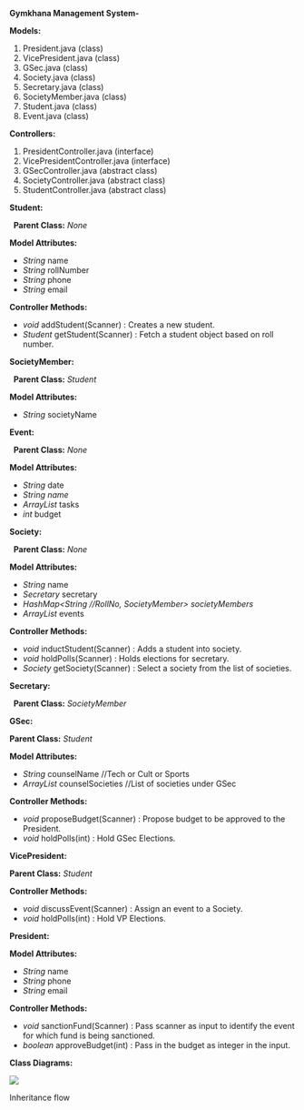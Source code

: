 ﻿**Gymkhana Management System-**

**Models:**

1. President.java (class)
1. VicePresident.java (class)
1. GSec.java (class)
1. Society.java (class)
1. Secretary.java (class)
1. SocietyMember.java (class)
1. Student.java (class)
1. Event.java (class)

**Controllers:**

1. PresidentController.java (interface)
1. VicePresidentController.java (interface)
1. GSecController.java (abstract class)
1. SocietyController.java (abstract class)
1. StudentController.java (abstract class)

**Student:**

` `**Parent Class:** _None_

**Model Attributes:**

- _String_ name
- _String_ rollNumber
- _String_ phone
- _String_ email

**Controller Methods:**

- _void_ addStudent(Scanner) : Creates a new student.
- _Student_ getStudent(Scanner) : Fetch a student object based on roll number.

**SocietyMember:**

` `**Parent Class:** _Student_

**Model Attributes:**

- _String_ societyName

**Event:**

` `**Parent Class:** _None_

**Model Attributes:**

- _String_ date
- _String name_
- _ArrayList<String>_ tasks
- _int_ budget

**Society:**

` `**Parent Class:** _None_

**Model Attributes:**

- _String_ name
- _Secretary_ secretary
- _HashMap<String //RollNo, SocietyMember> societyMembers_
- _ArrayList<Event>_ events

**Controller Methods:**

- _void_ inductStudent(Scanner) : Adds a student into society.
- _void_ holdPolls(Scanner) : Holds elections for secretary.
- _Society_ getSociety(Scanner) : Select a society from the list of societies.

**Secretary:**

` `**Parent Class:** _SocietyMember_

**GSec:**

**Parent Class:** _Student_

**Model Attributes:**

- _String_ counselName //Tech or Cult or Sports
- _ArrayList<Society>_ counselSocieties //List of societies under GSec

**Controller Methods:**

- _void_ proposeBudget(Scanner) : Propose budget to be approved to the President.
- _void_ holdPolls(int) : Hold GSec Elections.

**VicePresident:**

**Parent Class:** _Student_

**Controller Methods:**

- _void_ discussEvent(Scanner) : Assign an event to a Society.
- _void_ holdPolls(int) : Hold VP Elections.

**President:**

**Model Attributes:**

- _String_ name
- _String_ phone
- _String_ email

**Controller Methods:**

- _void_ sanctionFund(Scanner) : Pass scanner as input to identify the event for which fund is being sanctioned.
- _boolean_ approveBudget(int) : Pass in the budget as integer in the input.

**Class Diagrams:**

![](public/Aspose.Words.e0235046-954e-43f0-a6a3-02ce1941d1d6.001.png)

Inheritance flow
